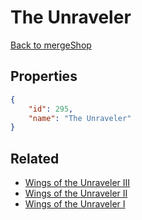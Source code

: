# The Unraveler

<no description available>

[Back to mergeShop](../merge-shops.md)

## Properties

```json
{
    "id": 295,
    "name": "The Unraveler"
}
```

## Related

- [Wings of the Unraveler III](../items/18376-wings-of-the-unraveler-iii.md)
- [Wings of the Unraveler II](../items/18375-wings-of-the-unraveler-ii.md)
- [Wings of the Unraveler I](../items/18374-wings-of-the-unraveler-i.md)

